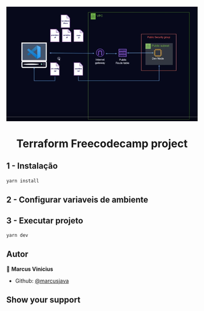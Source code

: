<p>
  <img alt="Schema" src="./terraform_dev.png" />
  
</p>

<h1 align="center">Terraform Freecodecamp project </h1>

## 1 - Instalação

```sh
yarn install
```

## 2 - Configurar variaveis de ambiente

## 3 - Executar projeto

```sh
yarn dev
```

## Autor

👤 **Marcus Vinicius**

- Github: [@marcusjava](https://github.com/marcusjava)

## Show your support
